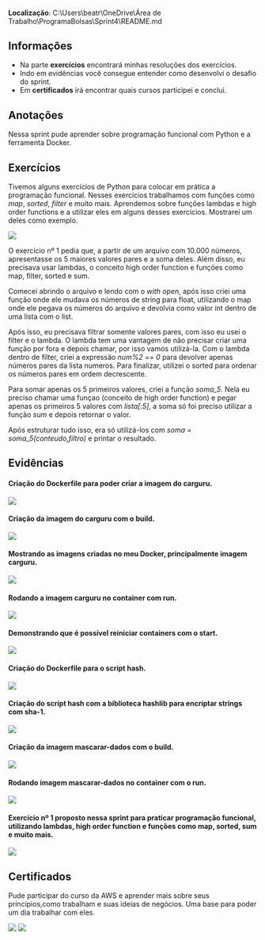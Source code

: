 ####
**Localização**: C:\Users\beatr\OneDrive\Área de Trabalho\ProgramaBolsas\Sprint4\README.md

## Informações
* Na parte **exercícios** encontrará minhas resoluções dos exercícios.
* Indo em evidências você consegue entender como desenvolvi o desafio do sprint.
* Em **certificados** irá encontrar quais cursos participei e conclui.

## Anotações

Nessa sprint pude aprender sobre programação funcional com Python e a ferramenta Docker. 

## Exercícios

Tivemos alguns exercícios de Python para colocar em prática a programação funcional. Nesses exercícios trabalhamos com funções como *map*, *sorted*, *filter* e muito mais. Aprendemos sobre funções lambdas e high order functions e a utilizar eles em alguns desses exercícios. Mostrarei um deles como exemplo. 

![](./evidencias/ex1.png)

O exercício nº 1 pedia que, a partir de um arquivo com 10.000 números, apresentasse os 5 maiores valores pares e a soma deles. Além disso, eu precisava usar lambdas, o conceito high order function e funções como map, filter, sorted e sum. 

Comecei abrindo o arquivo e lendo com o *with open*, após isso criei uma função onde ele mudava os números de string para float, utilizando o map onde ele pegava os números do arquivo e devolvia como valor int dentro de uma lista com o list. 

Após isso, eu precisava filtrar somente valores pares, com isso eu usei o filter e o lambda. O lambda tem uma vantagem de não precisar criar uma função por fora e depois chamar, por isso vamos utilizá-la. Com o lambda dentro de filter, criei a expressão *num%2 == 0* para devolver apenas números pares da lista numeros. Para finalizar, utilizei o sorted para ordenar os números pares em ordem decrescente.

Para somar apenas os 5 primeiros valores, criei a função *soma_5*. Nela eu preciso chamar uma funçao (conceito de high order function) e pegar apenas os primeiros 5 valores com *lista[:5]*, a soma só foi preciso utilizar a função *sum* e depois retornar o valor.

Após estruturar tudo isso, era só utilizá-los com *soma = soma_5(conteudo,filtro)* e printar o resultado. 

## Evidências

#### Criação do Dockerfile para poder criar a imagem do carguru.
![](./evidencias/docker_carguru.png)

#### Criação da imagem do carguru com o build.
![](./evidencias/criando_imagem.png)

#### Mostrando as imagens criadas no meu Docker, principalmente imagem carguru.
![](./evidencias/imagem_carguru_criada.png)

#### Rodando a imagem carguru no container com run.
![](./evidencias/rodando_nocontainer.png)

#### Demonstrando que é possível reiniciar containers com o start.
![](./evidencias/reiniciando_cont.png)

#### Criação do Dockerfile para o script hash.
![](./evidencias/dockerHash.png)

#### Criação do script hash com a biblioteca hashlib para encriptar strings com sha-1.
![](./evidencias/script_hash.png)

#### Criação da imagem mascarar-dados com o build.
![](./evidencias/mascarar-dados_image.png)

#### Rodando imagem mascarar-dados no container com o run.
![](./evidencias/rodando_imagemhash.png)

#### Exercício nº 1 proposto nessa sprint para praticar programação funcional, utilizando lambdas, high order function e funções como map, sorted, sum e muito mais. 
![](./evidencias/ex1.png)

## Certificados

Pude participar do curso da AWS  e aprender mais sobre seus príncipios,como trabalham e suas ideias de negócios. Uma base para poder um dia trabalhar com eles.

![](/Sprint4/certificados/certificadoAWS-sprint4.png)
![](/Sprint4/certificados/certificadoAWS2-sprint4.png)